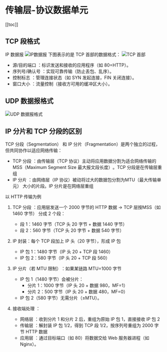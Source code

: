 # 传输层-协议数据单元

[[toc]]

## TCP 段格式

IP 数据报
![IP数据报](https://image-bucket-1307756649.cos.ap-chengdu.myqcloud.com/image/20250713105045169.png)
下图表示的是 TCP 首部的数据格式：
![TCP 首部](https://image-bucket-1307756649.cos.ap-chengdu.myqcloud.com/image/20250713105130919.png)

- 源/目的端口 ​：标识发送和接收的应用程序（如 80=HTTP）。
- 序列号/确认号 ​：实现可靠传输（防止丢包、乱序）。
- 控制标志 ​：管理连接状态（如 SYN 发起连接，FIN 关闭连接）。
- 窗口大小 ​：流量控制（接收方可用的缓冲区大小）。

## UDP 数据报格式

![UDP 数据报格式](https://image-bucket-1307756649.cos.ap-chengdu.myqcloud.com/image/20250713105205383.png)

## IP 分片和 TCP 分段的区别

TCP 分段（Segmentation）​​ 和 ​IP 分片（Fragmentation）​​ 是两个独立的过程，但共同协作以适应网络传输：

- ​TCP 分段 ​：由传输层（TCP 协议）主动将应用数据分割为适合网络传输的 ​MSS（Maximum Segment Size 最大报文段长度）​。TCP 分段是在传输层重组
- ​IP 分片 ​：由网络层（IP 协议）被动将过大的数据包分割为 ​MTU（最大传输单元）​​ 大小的片段。IP 分片是在网络层重组

以 HTTP 传输为例

1. TCP 分段 ​：应用层发送一个 2000 字节的 HTTP 数据 → TCP 层按 ​MSS（如 1460 字节）​​ 分成 2 个段：

   - 段 1：1460 字节（TCP 头 20 字节 + 数据 1440 字节）
   - 段 2：560 字节（TCP 头 20 字节 + 数据 540 字节）

2. IP 封装：每个 TCP 段加上 IP 头（20 字节），形成 IP 包

   - IP 包 1：1480 字节（IP 头 20 + TCP 段 1460）
   - IP 包 2：580 字节（IP 头 20 + TCP 段 560）

3. ​IP 分片（若 MTU 限制）​​：如果某链路 MTU=1000 字节
   - IP 包 1​（1480 字节）会被分片：
     - 分片 1：1000 字节（IP 头 20 + 数据 980，MF=1）
     - 分片 2：500 字节（IP 头 20 + 数据 480，MF=0）
   - ​IP 包 2​（580 字节）无需分片（≤MTU）。
4. 接收端处理 ​：
   - 网络层 ​：收到分片 1 和分片 2 后，重组为原始 IP 包 1，直接接收 IP 包 2
   - 传输层 ​：解封装 IP 包 1/2，得到 TCP 段 1/2，按序列号重组为 2000 字节 HTTP 数据
   - 应用层 ​：通过目标端口（如 80）将数据交给 Web 服务器进程（如 Nginx）。
